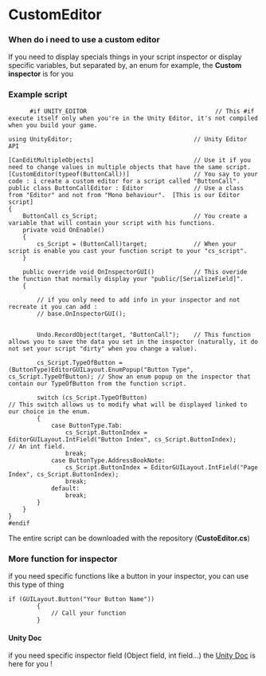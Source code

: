 # CustomEditor
### When do i need to use a custom editor
If you need to display specials things in your script inspector or display specific variables, but separated by, an enum for example, the **Custom inspector** is for you

### Example script

```
      #if UNITY_EDITOR                                    // This #if execute itself only when you're in the Unity Editor, it's not compiled when you build your game.

using UnityEditor;                                  // Unity Editor API

[CanEditMultipleObjects]                            // Use it if you need to change values in multiple objects that have the same script.
[CustomEditor(typeof(ButtonCall))]                  // You say to your code : i create a custom editor for a script called "ButtonCall".
public class ButtonCallEditor : Editor              // Use a class from "Editor" and not from "Mono behaviour".  [This is our Editor script]
{
    ButtonCall cs_Script;                           // You create a variable that will contain your script with his functions.
    private void OnEnable()
    {
        cs_Script = (ButtonCall)target;             // When your script is enable you cast your function script to your "cs_script".
    }

    public override void OnInspectorGUI()           // This overide the function that normally display your "public/[SerializeField]".
    {
    
        // if you only need to add info in your inspector and not recreate it you can add :
        // base.OnInspectorGUI();


        Undo.RecordObject(target, "ButtonCall");    // This function allows you to save the data you set in the inspector (naturally, it do not set your script "dirty" when you change a value).

        cs_Script.TypeOfButton = (ButtonType)EditorGUILayout.EnumPopup("Button Type", cs_Script.TypeOfButton); // Show an enum popup on the inspector that contain our TypeOfButton from the function script.

        switch (cs_Script.TypeOfButton)                                                                        // This switch allows us to modify what will be displayed linked to our choice in the enum.
        {
            case ButtonType.Tab:
                cs_Script.ButtonIndex = EditorGUILayout.IntField("Button Index", cs_Script.ButtonIndex);       // An int field.
                break;
            case ButtonType.AddressBookNote:
                cs_Script.ButtonIndex = EditorGUILayout.IntField("Page Index", cs_Script.ButtonIndex);
                break;
            default:
                break;
        }
    }
}
#endif 
```
The entire script can be downloaded with the repository (**CustoEditor.cs**)

### More function for inspector
if you need specific functions like a button in your inspector, you can use this type of thing 
```
if (GUILayout.Button("Your Button Name"))
        {
            // Call your function
        }
```

#### Unity Doc
if you need specific inspector field (Object field, int field...) the [Unity Doc](https://docs.unity3d.com/ScriptReference/EditorGUILayout.html) is here for you !
